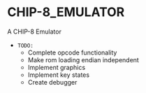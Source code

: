 # CHIP-8_EMULATOR
A CHIP-8 Emulator

 * `TODO:`
	* Complete opcode functionality
	* Make rom loading endian independent
	* Implement graphics
	* Implement key states
	* Create debugger
